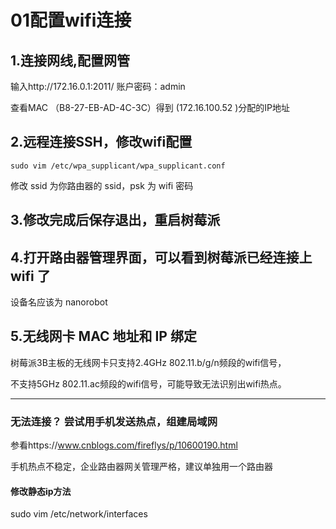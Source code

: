 # 01配置wifi连接

## 1.连接网线,配置网管

输入http://172.16.0.1:2011/ 账户密码：admin

查看MAC （B8-27-EB-AD-4C-3C）得到 (172.16.100.52 )分配的IP地址

## 2.远程连接SSH，修改wifi配置

```
sudo vim /etc/wpa_supplicant/wpa_supplicant.conf
```

修改 ssid 为你路由器的 ssid，psk 为 wifi 密码

## 3.修改完成后保存退出，重启树莓派

## 4.打开路由器管理界面，可以看到树莓派已经连接上 wifi 了

设备名应该为 nanorobot



## 5.无线网卡 MAC 地址和 IP 绑定

树莓派3B主板的无线网卡只支持2.4GHz 802.11.b/g/n频段的wifi信号， 

不支持5GHz 802.11.ac频段的wifi信号，可能导致无法识别出wifi热点。 

------



### 无法连接？ 尝试用手机发送热点，组建局域网

参看https://www.cnblogs.com/fireflys/p/10600190.html

手机热点不稳定，企业路由器网关管理严格，建议单独用一个路由器



#### 修改静态ip方法

sudo vim /etc/network/interfaces





